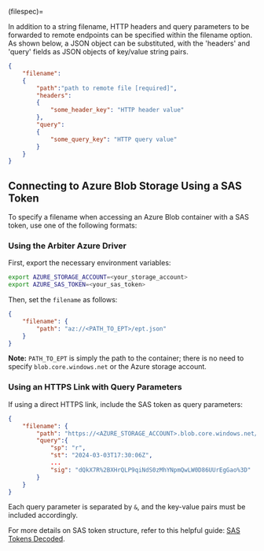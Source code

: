 (filespec)=

In addition to a string filename, HTTP headers and query parameters to be forwarded to remote endpoints
can be specified within the filename option. As shown below, a JSON object can be substituted, with the
'headers' and 'query' fields as JSON objects of key/value string pairs.

```json
{
    "filename":
    {
        "path":"path to remote file [required]",
        "headers":
        {
            "some_header_key": "HTTP header value"
        },
        "query":
        {
            "some_query_key": "HTTP query value"
        }
    }
}
```

## Connecting to Azure Blob Storage Using a SAS Token

To specify a filename when accessing an Azure Blob container with a SAS token, use one of the following formats:

### Using the Arbiter Azure Driver
First, export the necessary environment variables:
```sh
export AZURE_STORAGE_ACCOUNT=<your_storage_account>
export AZURE_SAS_TOKEN=<your_sas_token>
```
Then, set the `filename` as follows:
```json
{
    "filename": {
        "path": "az://<PATH_TO_EPT>/ept.json"
    }
}
```
**Note:** `PATH_TO_EPT` is simply the path to the container; there is no need to specify `blob.core.windows.net` or the Azure storage account.

### Using an HTTPS Link with Query Parameters
If using a direct HTTPS link, include the SAS token as query parameters:
```json
{
    "filename": {
        "path": "https://<AZURE_STORAGE_ACCOUNT>.blob.core.windows.net/<PATH_TO_EPT>/ept.json",
        "query":{
            "sp": "r",
            "st": "2024-03-03T17:30:06Z",
            ...
            "sig": "dQkX7R%2BXHrQLP9qiNdS0zMhYNpmQwLW0D86UUrEgGao%3D"
        }
    }
}
```
Each query parameter is separated by `&`, and the key-value pairs must be included accordingly.

For more details on SAS token structure, refer to this helpful guide: [SAS Tokens Decoded](https://medium.com/@anandchandrasekaran1996/sas-tokens-decoded-how-to-ensure-data-security-in-azure-blob-storage-efbcfef32f3f).

